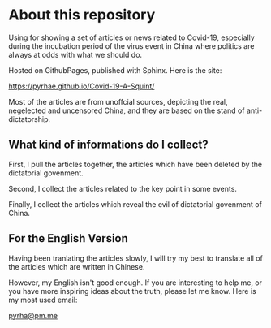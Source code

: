 # About this repository

Using for showing a set of articles or news related to Covid-19,
especially during the incubation period of the virus event in China where
politics are always at odds with what we should do.

Hosted on GithubPages, published with Sphinx. Here is the site:

https://pyrhae.github.io/Covid-19-A-Squint/

Most of the articles are from unoffcial sources, depicting the real, negelected and uncensored China, and they are based on the stand of anti-dictatorship.

## What kind of informations do I collect?

First, I pull the articles together, the articles which have been deleted by the dictatorial govenment.

Second, I collect the articles related to the key point in some events.

Finally, I collect the articles which reveal the evil of dictatorial govenment of China.

## For the English Version

Having been tranlating the articles slowly, I will try my best to translate all of the articles which are written in Chinese.

However, my English isn't good enough. If you are interesting to help me, or you have more inspiring ideas about the truth, please let me know. Here is my most used email:

pyrha@pm.me